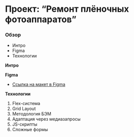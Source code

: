 
# Проект:  “Ремонт плёночных фотоаппаратов”

### Обзор
* Интро
* Figma
* Технологии

**Интро**


**Figma**

* [Ссылка на макет в Figma]()

**Технологии**

1. Flex-система
2. Grid Layout
3. Методология БЭМ
4. Адаптация через медиазапросы
5. JS-скрипты
6. Сложные формы
